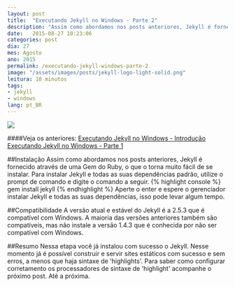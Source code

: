 ```yaml
---
layout: post
title:  "Executando Jekyll no Windows - Parte 2"
description: "Assim como abordamos nos posts anteriores, Jekyll é fornecido através de uma Gem do Ruby, o que o torna muito fácil de se instalar. Para instalar Jekyll e todas as suas dependências padrão, utilize o prompt de comando e digite o comando a seguir."
date:   2015-08-27 10:23:06
categories: post 
dia: 27
mes: Agosto
ano: 2015
permalink: /executando-jekyll-windows-parte-2
image: "/assets/images/posts/jekyll-logo-light-solid.png"
leitura: 10 minutos
tags:
- jekyll
- windows
lang: pt_BR
---
```


<p class="thumbnaill-post-70">
	<img src="{{ site.url }}/assets/images/posts/jekyll-logo-light-solid.png"/>
</p> 
	
####Veja os anteriores:
[Executando Jekyll no Windows - Introdução]({{site.url}}/executando-jekyll-windows-introducao/)
[Executando Jekyll no Windows - Parte 1]({{site.url}}/executando-jekyll-windows-parte-1/)

##Instalação
Assim como abordamos nos posts anteriores, Jekyll é fornecido através de uma Gem do Ruby, o que o torna muito fácil de se instalar.
Para instalar Jekyll e todas as suas dependências padrão, utilize o prompt de comando e digite o comando a seguir.
{% highlight console %}
gem install jekyll
{% endhighlight %}
Aperte o enter e espere o gerenciador instalar Jekyll e todas as suas dependências, isso pode levar algum tempo.

##Compatibilidade
A versão atual e estável do Jekyll é a 2.5.3 que é compatível com Windows. A maioria das versões anteriores também são compatíveis,
mas não instale a versão 1.4.3 que é conhecida por não ser compatível com Windows.

##Resumo
Nessa etapa você já instalou com sucesso o Jekyll. Nesse momento já é possível construir e servir sites estáticos com sucesso e sem erros,
a menos que haja sintaxe de 'highlights'. Para saber como configurar corretamento os processadores de sintaxe de 'highlight' acompanhe o
próximo post. Até a próxima.
